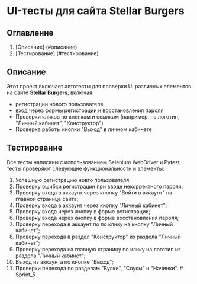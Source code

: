 # UI-тесты для сайта Stellar Burgers

## Оглавление
1. [Описание] (#описание)
2. [Тестирование] (#тестирование)

## Описание

Этот проект включает автотесты для проверки UI различных элементов на сайте **Stellar Burgers**, включая: 

- регистрации нового пользователя 
- вход через формы регистрации и восстановления пароля
- Проверки кликов по кнопкам и ссылкам (например, на логотип, "Личный кабинет", "Конструктор")
- Проверка работы кнопки "Выход" в личном кабинете

## Тестирование
Все тесты написаны с использованием Selenium WebDriver и Pytest. тесты проверяют следующие функциональности и элементы: 
1. Успешную регистрацию новго пользователя; 
2. Проверку ошибки регистрации при вводе некорректного пароля; 
3. Проверку входа в аккаунт через кнопку "Войти в аккаунт" на главной странице сайта; 
4. Проверку входа в аккаунт через кнопку "Личный кабинет"; 
5. Проверку входа через кнопку в форме регистрации; 
6. Проверку входа через кнопку в форме восстановления пароля; 
7. Проверку перехода в аккаунт по по клику на кнопку "Личный кабинет"; 
8. Проверку перехода в раздел "Конструктор" из раздела "Личный кабинет";
9. Проверку перехода на главную страницу по клику на логотип из раздела "Личный кабинет";
10. Выход из аккаунта по кнопке "Выход";
11. Проверки перехода по разделам "Булки", "Соусы" и "Начинки".
#   S p r i n t _ 5 
 
 